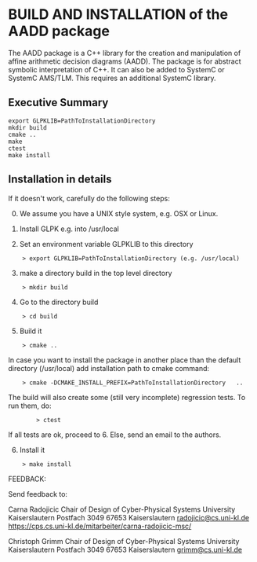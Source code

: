 # BUILD AND INSTALLATION of the AADD package 

The AADD package is a C++ library for the creation and 
manipulation of affine arithmetic decision diagrams (AADD).
The package is for abstract symbolic interpretation of C++. 
It can also be added to SystemC or SystemC AMS/TLM.
This requires an additional SystemC library.

## Executive Summary
```
export GLPKLIB=PathToInstallationDirectory
mkdir build
cmake ..
make 
ctest
make install
```

## Installation in details 

If it doesn't work, carefully do the following steps: 

0. We assume you have a UNIX style system, e.g. OSX or Linux. 

1. Install GLPK e.g. into /usr/local

2. Set an environment variable GLPKLIB to this directory 
```
	> export GLPKLIB=PathToInstallationDirectory (e.g. /usr/local)
```
3. make a directory build in the top level directory 
```
	> mkdir build
```
4. Go to the directory build 
```
	> cd build
```
5. Build it
```	
	> cmake .. 
```
In case you want to install the package in another place than 
the default directory (/usr/local) add installation path to cmake command:
```
	> cmake -DCMAKE_INSTALL_PREFIX=PathToInstallationDirectory   .. 
```
The build will also create some (still very incomplete) regression tests. 
To run them, do: 
```
        > ctest
```
If all tests are ok, proceed to 6.
Else, send an email to the authors. 

6. Install it 
```
	> make install
```


FEEDBACK:

Send feedback to:

Carna Radojicic
Chair of Design of Cyber-Physical Systems
University Kaiserslautern
Postfach 3049 
67653 Kaiserslautern
radojicic@cs.uni-kl.de
https://cps.cs.uni-kl.de/mitarbeiter/carna-radojicic-msc/

Christoph Grimm
Chair of Design of Cyber-Physical Systems
University Kaiserslautern
Postfach 3049
67653 Kaiserslautern
grimm@cs.uni-kl.de
